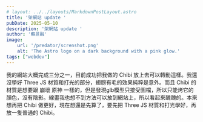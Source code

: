 ```yaml
---
# layout: ../../layouts/MarkdownPostLayout.astro
title: '架網站 update '
pubDate: 2025-05-10
description: '架網站 update '
author: '蘇昱融'
image:
    url: '/predator/screnshot.png'
    alt: 'The Astro logo on a dark background with a pink glow.'
tags: ["webdev"] 
---
```

我的網站大概完成三分之一，目前成功把我做的 Chibi 放上去可以轉動這樣。我還沒學好 Three JS 材質和打光的部分，翅膀有毛的效果純粹是意外。而且 Chibi 的材質是想要跟 崩壞 原神 一樣的，但是發現glb模型只接受圖檔，所以只能烤它的顏色，沒有陰影。線畫我也想不到方法可以放到網站上，所以看起來醜醜的。本來想再把 Chibi 做更好，現在想還是先算了，要先把 Three JS 材質和打光學好，再放一隻普通的 Chibi。